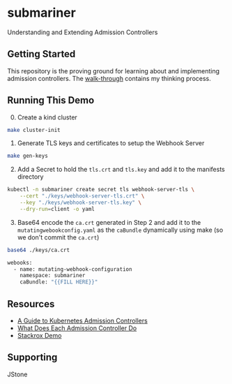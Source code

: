 # submariner

Understanding and Extending Admission Controllers

## Getting Started

This repository is the proving ground for learning about and implementing admission controllers. The [walk-through](./docs/WALKTHROUGH.md) contains my thinking process.

## Running This Demo

0. Create a kind cluster

```bash
make cluster-init
```

1. Generate TLS keys and certificates to setup the Webhook Server

```bash
make gen-keys
```

2. Add a Secret to hold the `tls.crt` and `tls.key` and add it to the manifests directory

```bash
kubectl -n submariner create secret tls webhook-server-tls \
    --cert "./keys/webhook-server-tls.crt" \
    --key "./keys/webhook-server-tls.key" \
    --dry-run=client -o yaml
```

3. Base64 encode the `ca.crt` generated in Step 2 and add it to the `mutatingwebookconfig.yaml` as the `caBundle` dynamically using make (so we don't commit the `ca.crt`)

```bash
base64 ./keys/ca.crt

webooks:
  - name: mutating-webhook-configuration
    namespace: submariner
    caBundle: "{{FILL HERE}}"
```

## Resources

- [A Guide to Kubernetes Admission Controllers](https://kubernetes.io/blog/2019/03/21/a-guide-to-kubernetes-admission-controllers/)
- [What Does Each Admission Controller Do](https://kubernetes.io/docs/reference/access-authn-authz/admission-controllers/#what-does-each-admission-controller-do)
- [Stackrox Demo](https://github.com/stackrox/admission-controller-webhook-demo)

## Supporting

JStone
